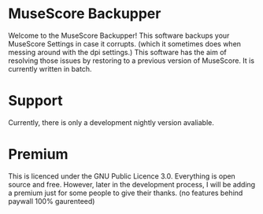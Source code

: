 # MuseScore Backupper

Welcome to the MuseScore Backupper! This software backups your MuseScore Settings in case it corrupts. (which it sometimes does when messing around with the dpi settings.) 
This software has the aim of resolving those issues by restoring to a previous version of MuseScore.  It is currently written in batch.

# Support

Currently, there is only a development nightly version avaliable.

# Premium

This is licenced under the GNU Public Licence 3.0.   Everything is open source and free.  However, later in the development process, I will be adding a premium just
for some people to give their thanks. (no features behind paywall 100% gaurenteed)
